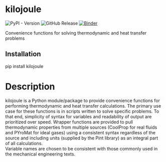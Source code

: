 # kilojoule

![PyPI - Version](https://img.shields.io/pypi/v/kilojoule)
![GitHub Release](https://img.shields.io/github/v/release/johnfmaddox/kilojoule)
[![Binder](https://mybinder.org/badge_logo.svg)](https://mybinder.org/v2/gh/johnfmaddox/kilojoule-binder/HEAD?urlpath=git-pull?repo=https://github.com/johnfmaddox/kilojoule-notebooks)

Convenience functions for solving thermodynamic and heat transfer problems

Installation
------------

   pip install kilojoule

Description
===========

kilojoule is a Python module/package to provide convenience functions
for performing thermodynamic and heat transfer calculations.  The
primary use case for these functions is in scripts written to solve 
specific problems.  To that end, simplicity of syntax for variables
and readability of output are prioritized over speed.  Wrapper
functions are provided to pull thermodynamic properties from multiple 
sources (CoolProp for real fluids and PYroMat for ideal gases) using 
a consistent syntax regardless of the source and including units 
(supplied by the Pint library) as an integral part of all calculations.  
Variable names are chosen to be consistent with those commonly used in 
the mechanical engineering texts.  


